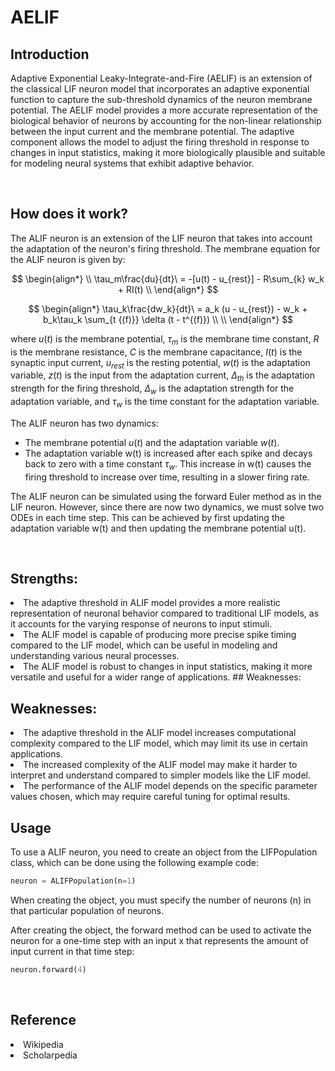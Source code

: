 <script src='https://cdnjs.cloudflare.com/ajax/libs/mathjax/2.7.4/MathJax.js?config=default'></script>

# AELIF

## Introduction
Adaptive Exponential Leaky-Integrate-and-Fire (AELIF) is an extension of the classical LIF neuron model that incorporates an adaptive exponential function to capture the sub-threshold dynamics of the neuron membrane potential. The AELIF model provides a more accurate representation of the biological behavior of neurons by accounting for the non-linear relationship between the input current and the membrane potential. The adaptive component allows the model to adjust the firing threshold in response to changes in input statistics, making it more biologically plausible and suitable for modeling neural systems that exhibit adaptive behavior.

<br>

## How does it work?
The ALIF neuron is an extension of the LIF neuron that takes into account the adaptation of the neuron's firing threshold. The membrane equation for the ALIF neuron is given by:

$$
\begin{align*}
\\
\tau_m\frac{du}{dt}\ =  -[u(t) - u_{rest}] - R\sum_{k} w_k + RI(t) \\
\end{align*}
$$

$$
\begin{align*}
\tau_k\frac{dw_k}{dt}\ = a_k (u - u_{rest}) - w_k + b_k\tau_k \sum_{t {(f)}} \delta (t - t^{(f)}) \\
\\
\end{align*}
$$

where $u(t)$ is the membrane potential, $\tau_m$ is the membrane time constant, $R$ is the membrane resistance, $C$ is the membrane capacitance, $I(t)$ is the synaptic input current, $u_{rest}$ is the resting potential, $w(t)$ is the adaptation variable, $z(t)$ is the input from the adaptation current, $\Delta_{th}$ is the adaptation strength for the firing threshold, $\Delta_{w}$ is the adaptation strength for the adaptation variable, and $\tau_w$ is the time constant for the adaptation variable.

The ALIF neuron has two dynamics: 
- The membrane potential $u(t)$ and the adaptation variable $w(t)$.
- The adaptation variable w(t) is increased after each spike and decays back to zero with a time constant $\tau_w$. 
This increase in w(t) causes the firing threshold to increase over time, resulting in a slower firing rate.

The ALIF neuron can be simulated using the forward Euler method as in the LIF neuron. However, since there are now two dynamics, we must solve two ODEs in each time step. This can be achieved by first updating the adaptation variable w(t) and then updating the membrane potential u(t).

<br>

## Strengths:
<li>The adaptive threshold in ALIF model provides a more realistic representation of neuronal behavior compared to traditional LIF models, as it accounts for the varying response of neurons to input stimuli.

<li>The ALIF model is capable of producing more precise spike timing compared to the LIF model, which can be useful in modeling and understanding various neural processes.

<li>The ALIF model is robust to changes in input statistics, making it more versatile and useful for a wider range of applications.
## Weaknesses:

<br>

## Weaknesses:
<li>The adaptive threshold in the ALIF model increases computational complexity compared to the LIF model, which may limit its use in certain applications.

<li>The increased complexity of the ALIF model may make it harder to interpret and understand compared to simpler models like the LIF model.

<li>The performance of the ALIF model depends on the specific parameter values chosen, which may require careful tuning for optimal results.

<br>

## Usage
To use a ALIF neuron, you need to create an object from the LIFPopulation class, which can be done using the following example code:
```python
neuron = ALIFPopulation(n=1)
```
When creating the object, you must specify the number of neurons (n) in that particular population of neurons.

After creating the object, the forward method can be used to activate the neuron for a one-time step with an input x that represents the amount of input current in that time step:

```python
neuron.forward(4)
```

<br>

## Reference
<li> Wikipedia
<li> Scholarpedia
